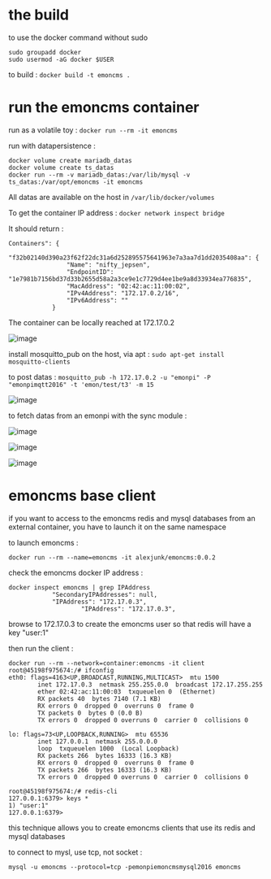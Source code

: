 # the build 

to use the docker command without sudo
```
sudo groupadd docker
sudo usermod -aG docker $USER
```

to build : `docker build -t emoncms .`

# run the emoncms container

run as a volatile toy : `docker run --rm -it emoncms`

run with datapersistence :
```
docker volume create mariadb_datas
docker volume create ts_datas
docker run --rm -v mariadb_datas:/var/lib/mysql -v ts_datas:/var/opt/emoncms -it emoncms
```
All datas are available on the host in `/var/lib/docker/volumes`

To get the container IP address : `docker network inspect bridge`

It should return :
``` 
Containers": {
            "f32b02140d390a23f62f22dc31a6d252895575641963e7a3aa7d1dd2035408aa": {
                "Name": "nifty_jepsen",
                "EndpointID": "1e7981b7156bd37d33b2655d58a2a3ce9e1c7729d4ee1be9a8d33934ea776835",
                "MacAddress": "02:42:ac:11:00:02",
                "IPv4Address": "172.17.0.2/16",
                "IPv6Address": ""
            }
```
The container can be locally reached at 172.17.0.2

![image](https://github.com/dromotherm/sandbox/assets/24553739/5cf5a5fe-28cc-4428-8b2f-55fd222d4f9f)

install mosquitto_pub on the host, via apt : `sudo apt-get install mosquitto-clients`

to post datas : `mosquitto_pub -h 172.17.0.2 -u "emonpi" -P "emonpimqtt2016" -t 'emon/test/t3' -m 15`

![image](https://github.com/dromotherm/sandbox/assets/24553739/c8ff7f7e-a553-481b-96aa-248adfcffda7)

to fetch datas from an emonpi with the sync module : 

![image](https://github.com/dromotherm/sandbox/assets/24553739/d52a0925-bcc5-4eb9-95e3-561a61d91708)

![image](https://github.com/dromotherm/sandbox/assets/24553739/2f1ded4a-6bd2-4d8f-8fc9-75b8860c3e8f)

![image](https://github.com/dromotherm/sandbox/assets/24553739/1f05f9ad-f51a-4680-97c8-b91f352cc85d)

# emoncms base client

if you want to access to the emoncms redis and mysql databases from an external container, you have to launch it on the same namespace

to launch emoncms : 
```
docker run --rm --name=emoncms -it alexjunk/emoncms:0.0.2
```
check the emoncms docker IP address :
```
docker inspect emoncms | grep IPAddress
            "SecondaryIPAddresses": null,
            "IPAddress": "172.17.0.3",
                    "IPAddress": "172.17.0.3",
```
browse to 172.17.0.3 to create the emoncms user so that redis will have a key "user:1"

then run the client :
```
docker run --rm --network=container:emoncms -it client
root@45198f975674:/# ifconfig
eth0: flags=4163<UP,BROADCAST,RUNNING,MULTICAST>  mtu 1500
        inet 172.17.0.3  netmask 255.255.0.0  broadcast 172.17.255.255
        ether 02:42:ac:11:00:03  txqueuelen 0  (Ethernet)
        RX packets 40  bytes 7140 (7.1 KB)
        RX errors 0  dropped 0  overruns 0  frame 0
        TX packets 0  bytes 0 (0.0 B)
        TX errors 0  dropped 0 overruns 0  carrier 0  collisions 0

lo: flags=73<UP,LOOPBACK,RUNNING>  mtu 65536
        inet 127.0.0.1  netmask 255.0.0.0
        loop  txqueuelen 1000  (Local Loopback)
        RX packets 266  bytes 16333 (16.3 KB)
        RX errors 0  dropped 0  overruns 0  frame 0
        TX packets 266  bytes 16333 (16.3 KB)
        TX errors 0  dropped 0 overruns 0  carrier 0  collisions 0

root@45198f975674:/# redis-cli
127.0.0.1:6379> keys *
1) "user:1"
127.0.0.1:6379>
```
this technique allows you to create emoncms clients that use its redis and mysql databases

to connect to mysl, use tcp, not socket :
```
mysql -u emoncms --protocol=tcp -pemonpiemoncmsmysql2016 emoncms
```
